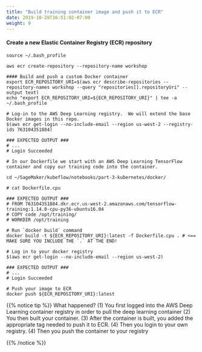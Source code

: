 ```yaml
---
title: "Build training container image and push it to ECR"
date: 2019-10-28T16:51:02-07:00
weight: 9
---
```


#### Create a new Elastic Container Registry (ECR) repository
```
source ~/.bash_profile

aws ecr create-repository --repository-name workshop

#### Build and push a custom Docker container
export ECR_REPOSITORY_URI=$(aws ecr describe-repositories --repository-names workshop --query "repositories[].repositoryUri" --output text)
echo "export ECR_REPOSITORY_URI=${ECR_REPOSITORY_URI}" | tee -a ~/.bash_profile

# Log-in to the AWS Deep Learning registry.  We will extend the base Docker images in this repo.
$(aws ecr get-login --no-include-email --region us-west-2 --registry-ids 763104351884)

### EXPECTED OUTPUT ###
# ...
# Login Succeeded

# In our Dockerfile we start with an AWS Deep Learning TensorFlow container and copy our training code into the container.

cd ~/SageMaker/kubeflow/notebooks/part-3-kubernetes/docker/

# cat Dockerfile.cpu

### EXPECTED OUTPUT ###
# FROM 763104351884.dkr.ecr.us-west-2.amazonaws.com/tensorflow-training:1.14.0-cpu-py36-ubuntu16.04
# COPY code /opt/training/
# WORKDIR /opt/training

# Run `docker build` command
docker build -t ${ECR_REPOSITORY_URI}:latest -f Dockerfile.cpu . # <== MAKE SURE YOU INCLUDE THE `.` AT THE END!

# Log in to your docker registry
$(aws ecr get-login --no-include-email --region us-west-2)

### EXPECTED OUTPUT ###
# ...
# Login Succeeded

# Push your image to ECR
docker push ${ECR_REPOSITORY_URI}:latest
```

{{% notice tip %}}
What happened?
(1) You first logged into the AWS Deep Learning container registry in order to pull the deep learning container (2) You then built your container. (3) After the container is built, you added the appropriate tag needed to push it to ECR. (4) Then you login to your own registry. (4) Then you push the container to your registry

{{% /notice %}}
